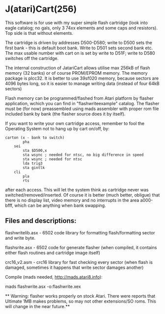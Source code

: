 # J(atari)Cart(256)

This software is for use with my super simple flash cartridge (look into eagle catalog; no gals, only 3 74xx elements and some caps and resistors). Top side is that without elements.

The cartridge is driven by addresses D500-D580; write to D500 sets the first bank - this is default boot bank. Write to D501 sets second bank etc. The max usable number with cart on is set by write to D51F; write to D580 switches off the cartridge.

The internal construction of JatariCart allows utilise max 256kB of flash memory (32 banks) or of course PROM/EPROM memory.
The memory package is plcc32. It is better to use 39sf020 memory, because sectors are 4096 bytes long, so it is easier to manage writing data (instead of four 64kB sectors)

Flash memory can be programmed/flashed from Atari platform by flasher application, wchich you can find in "flashwriteexample" catalog.
The flasher must be (for now) preassembled using mads assembler with proper rom file included bank by bank (the flasher source does it by itself).

If you want to write your own cartridge access, remember to fool the Operating System not to hang up by cart on/off, by:

```
carton (x - bank to switch) 
        pha 
	sei
        sta $D500,x
        sta wsync ; needed for ntsc, no big difference in speed 
        sta wsync ; needed for ntsc 
        lda trig3 
        sta gintlk 
	cli
        pla 
        rts  
```

after each access. This will let the system think as cartridge never was switched/removed/inserted. Of course it is better (much better, obligue) that there is no display list, video memory and no interrupts in the area a000-bfff, which can be anything when bank swapping.

## Files and descriptions:

flashwritelib.asx - 6502 code library for formatting flash/formatting sector and write byte.

flashsrite.asx - 6502 code for generate flasher (when compiled, it contains either flash routines and cartridge image itself)

crc16_v2.asm - crc16 library for fast checking every sector (when flash is damaged, sometimes it happens that write sector damages another)

Compile (mads needed, http://mads.atari8.info):

mads flashwrite.asx -o:flashwrite.xex

** Warning: flasher works properly on stock Atari. There were reports that Ultimate 1MB makes problems, so may not other extensions/SO roms. This will change in the near future.**

